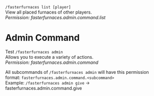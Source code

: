 `/fasterfurnaces list [player]`\
View all placed furnaces of other players.\
_Permission: fasterfurnaces.admin.command.list_

# Admin Command
Test
`/fasterfurnaces admin`\
Allows you to execute a variety of actions.\
_Permission: fasterfurnaces.admin.command_

All subcommands of `/fasterfurnaces admin` will have this permission format: `fasterfurnaces.admin.command.<subcommand>`\
Example: `/fasterfurnaces admin give` -> fasterfurnaces.admin.command.give
